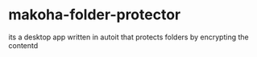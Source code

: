 # makoha-folder-protector
its a desktop app written in autoit that protects folders by encrypting the contentd
